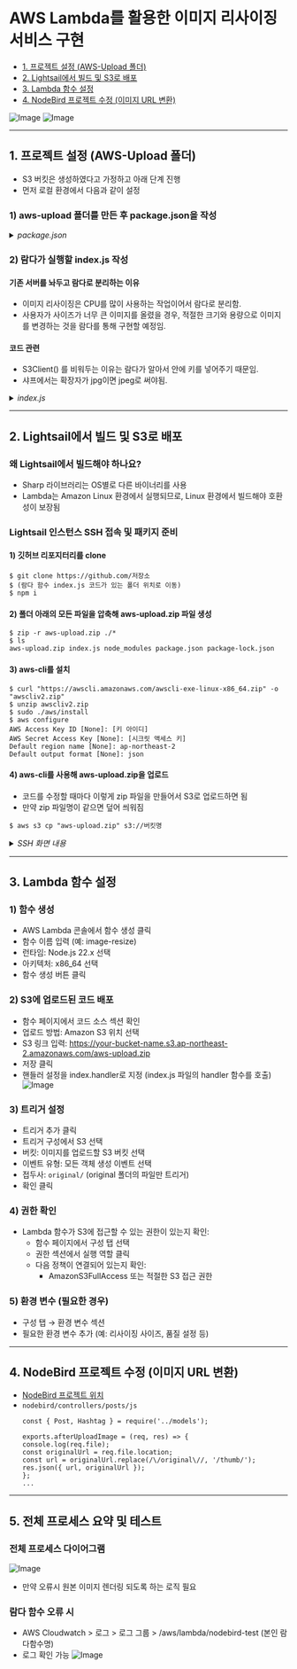 # AWS Lambda를 활용한 이미지 리사이징 서비스 구현

- [1. 프로젝트 설정 (AWS-Upload 폴더)](#1-프로젝트-설정-aws-upload-폴더)
- [2. Lightsail에서 빌드 및 S3로 배포](#2-lightsail에서-빌드-및-s3로-배포)
- [3. Lambda 함수 설정](#3-lambda-함수-설정)
- [4. NodeBird 프로젝트 수정 (이미지 URL 변환)](#4-nodebird-프로젝트-수정-이미지-url-변환)

![Image](https://github.com/user-attachments/assets/1aa67334-3fe5-4ba5-bbca-8c55b9868760)
![Image](https://github.com/user-attachments/assets/1f7bb748-26c5-49cd-aa88-dd209016dcc1)

------

## 1. 프로젝트 설정 (AWS-Upload 폴더)
- S3 버킷은 생성하였다고 가정하고 아래 단계 진행
- 먼저 로컬 환경에서 다음과 같이 설정

### 1) aws-upload 폴더를 만든 후 package.json을 작성
<details>
<summary><i>package.json</i></summary>

```
{
  "name": "aws-upload",
  "version": "1.0.0",
  "description": "Lambda 이미지 리사이징",
  "main": "index.js",
  "author": "ZeroCho",
  "license": "ISC",
  "dependencies": {
    "@aws-sdk/client-s3": "^3.169.0",
    "sharp": "^0.30.7"
  }
}
```

</details>

### 2) 람다가 실행할 index.js 작성

#### 기존 서버를 놔두고 람다로 분리하는 이유
- 이미지 리사이징은 CPU를 많이 사용하는 작업이어서 람다로 분리함.
- 사용자가 사이즈가 너무 큰 이미지를 올렸을 경우, 적절한 크기와 용량으로 이미지를 변경하는 것을 람다를 통해 구현할 예정임.

#### 코드 관련
- S3Client() 를 비워두는 이유는 람다가 알아서 안에 키를 넣어주기 때문임.
- 샤프에서는 확장자가 jpg이면 jpeg로 써야됨.
<details>
<summary><i>index.js</i></summary>

```
const sharp = require("sharp");
const { S3Client, GetObjectCommand, PutObjectCommand } = require("@aws-sdk/client-s3");

const s3 = new S3Client();

exports.handler = async (event, context, callback) => {
  console.log("이벤트:", JSON.stringify(event, null, 2));

  const Bucket = event.Records[0].s3.bucket.name; // nodebird-image-test
  const Key = decodeURIComponent(event.Records[0].s3.object.key); // original/고양이.png
  console.log("버킷:", Bucket);
  console.log("원본 키:", Key);

  const filename = Key.split("/").at(-1);
  const ext = Key.split(".").at(-1).toLowerCase();
  const requiredFormat = ext === "jpg" ? "jpeg" : ext;
  console.log("파일명:", filename, "확장자:", ext);

  // 대상 키를 original/ 에서 thumb/로 변경
  const thumbKey = Key.replace(/^original\//, "thumb/");
  console.log("대상 키:", thumbKey);

  try {
    // S3에서 원본 이미지 가져오기
    const getObject = await s3.send(new GetObjectCommand({ Bucket, Key }));
    const buffers = [];
    for await (const data of getObject.Body) {
      buffers.push(data);
    }
    const imageBuffer = Buffer.concat(buffers);
    console.log("원본 이미지 크기:", imageBuffer.length);

    // 이미지 리사이징
    const resizedImage = await sharp(imageBuffer)
      .resize(200, 200, { fit: "inside" })
      .toFormat(requiredFormat)
      .toBuffer();

    // 리사이징된 이미지를 S3에 업로드
    await s3.send(
      new PutObjectCommand({
        Bucket,
        Key: thumbKey, // thumb/고양이.png
        Body: resizedImage,
        ContentType: `image/${requiredFormat}`,
      })
    );

    console.log("리사이즈된 이미지 크기:", resizedImage.length);
    console.log("썸네일 생성 완료:", thumbKey);

    return callback(null, thumbKey);
  } catch (error) {
    console.error("오류 발생:", error);
    return callback(error);
  }
}
```

</details>

------

## 2. Lightsail에서 빌드 및 S3로 배포
### 왜 Lightsail에서 빌드해야 하나요?
- Sharp 라이브러리는 OS별로 다른 바이너리를 사용
- Lambda는 Amazon Linux 환경에서 실행되므로, Linux 환경에서 빌드해야 호환성이 보장됨

### Lightsail 인스턴스 SSH 접속 및 패키지 준비
#### 1) 깃허브 리포지터리를 clone
```
$ git clone https://github.com/저장소
$ (람다 함수 index.js 코드가 있는 폴더 위치로 이동)
$ npm i
```

#### 2) 폴더 아래의 모든 파일을 압축해 aws-upload.zip 파일 생성
```
$ zip -r aws-upload.zip ./*
$ ls
aws-upload.zip index.js node_modules package.json package-lock.json
```

#### 3) aws-cli를 설치
```
$ curl "https://awscli.amazonaws.com/awscli-exe-linux-x86_64.zip" -o "awscliv2.zip"
$ unzip awscliv2.zip
$ sudo ./aws/install
$ aws configure
AWS Access Key ID [None]: [키 아이디]
AWS Secret Access Key [None]: [시크릿 액세스 키]
Default region name [None]: ap-northeast-2
Default output format [None]: json
```

#### 4) aws-cli를 사용해 aws-upload.zip을 업로드
- 코드를 수정할 때마다 이렇게 zip 파일을 만들어서 S3로 업로드하면 됨
- 만약 zip 파일명이 같으면 덮어 씌워짐
```
$ aws s3 cp "aws-upload.zip" s3://버킷명
```

<details>
<summary><i>SSH 화면 내용</i></summary>

![Image](https://github.com/user-attachments/assets/21deffb5-84d5-4626-9d93-68178a2e5209)

![Image](https://github.com/user-attachments/assets/2b254a7a-6d18-48d7-ac53-a7c7b35ddbf7)

</details>

------

## 3. Lambda 함수 설정

### 1) 함수 생성
- AWS Lambda 콘솔에서 함수 생성 클릭
- 함수 이름 입력 (예: image-resize)
- 런타임: Node.js 22.x 선택
- 아키텍처: x86_64 선택
- 함수 생성 버튼 클릭

### 2) S3에 업로드된 코드 배포
- 함수 페이지에서 코드 소스 섹션 확인
- 업로드 방법: Amazon S3 위치 선택
- S3 링크 입력: https://your-bucket-name.s3.ap-northeast-2.amazonaws.com/aws-upload.zip
- 저장 클릭
- 핸들러 설정을 index.handler로 지정 (index.js 파일의 handler 함수를 호출)
    ![Image](https://github.com/user-attachments/assets/e559fbd0-5534-4e94-ba4a-bf3f6b39aa54)

### 3) 트리거 설정
- 트리거 추가 클릭
- 트리거 구성에서 S3 선택
- 버킷: 이미지를 업로드할 S3 버킷 선택
- 이벤트 유형: 모든 객체 생성 이벤트 선택
- 접두사: `original/` (original 폴더의 파일만 트리거)
- 확인 클릭

### 4) 권한 확인
- Lambda 함수가 S3에 접근할 수 있는 권한이 있는지 확인:
    - 함수 페이지에서 구성 탭 선택
    - 권한 섹션에서 실행 역할 클릭
    - 다음 정책이 연결되어 있는지 확인:
        - AmazonS3FullAccess 또는 적절한 S3 접근 권한

### 5) 환경 변수 (필요한 경우)
- 구성 탭 → 환경 변수 섹션
- 필요한 환경 변수 추가 (예: 리사이징 사이즈, 품질 설정 등)

------

## 4. NodeBird 프로젝트 수정 (이미지 URL 변환)
- [NodeBird 프로젝트 위치](https://github.com/devellybutton/Node.js-for-beginners/blob/main/node_bird/controllers/post.js)
- `nodebird/controllers/posts/js`
    ```
    const { Post, Hashtag } = require('../models');

    exports.afterUploadImage = (req, res) => {
    console.log(req.file);
    const originalUrl = req.file.location;
    const url = originalUrl.replace(/\/original\//, '/thumb/');
    res.json({ url, originalUrl });
    };
    ...
    ```

------

## 5. 전체 프로세스 요약 및 테스트

### 전체 프로세스 다이어그램
![Image](https://github.com/user-attachments/assets/2169199f-dafc-4887-ba87-04867cc2cc4f)
- 만약 오류시 원본 이미지 렌더링 되도록 하는 로직 필요

### 람다 함수 오류 시
- AWS Cloudwatch > 로그 > 로그 그룹 > /aws/lambda/nodebird-test (본인 람다함수명)
- 로그 확인 가능
    ![Image](https://github.com/user-attachments/assets/6cf564f3-2900-4882-866a-0bf3ce39e051)